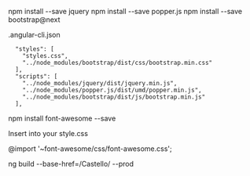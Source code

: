 npm install --save jquery
npm install --save popper.js
npm install --save bootstrap@next


.angular-cli.json

      "styles": [
		"styles.css",
		"../node_modules/bootstrap/dist/css/bootstrap.min.css"
      ],
      "scripts": [
		"../node_modules/jquery/dist/jquery.min.js",
		"../node_modules/popper.js/dist/umd/popper.min.js",
    	"../node_modules/bootstrap/dist/js/bootstrap.min.js"
	  ],




npm install font-awesome --save

Insert into your style.css

@import '~font-awesome/css/font-awesome.css';


ng build --base-href=/Castello/ --prod
